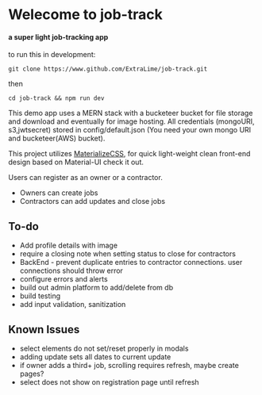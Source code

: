 # Welecome to job-track
#### a super light job-tracking app

to run this in  development:

`git clone https://www.github.com/ExtraLime/job-track.git`

then

`cd job-track && npm run dev`

This demo app uses a MERN stack with a bucketeer bucket for file storage and download and eventually for image hosting. 
All credentials (mongoURI, s3,jwtsecret) stored in config/default.json (You need your own mongo URI and bucketeer(AWS) bucket).

This project utilizes [MaterializeCSS](https://materializecss.com/), for quick light-weight clean front-end design based on Material-UI check it out.


Users can register as an owner or a contractor.
- Owners can create jobs
 - Contractors can add updates and close jobs
## To-do
 - Add profile details with image
 - require a closing note when setting status to close for contractors
 - BackEnd - prevent duplicate entries to contractor connections. user connections should throw error
 - configure errors and alerts
 - build out admin platform to add/delete from db
 - build testing
 - add input validation, sanitization
## Known Issues
- select elements do not set/reset properly in modals
- adding update sets all dates to current update
- if owner adds a third+ job, scrolling requires refresh, maybe create pages?
- select does not show on registration page until refresh